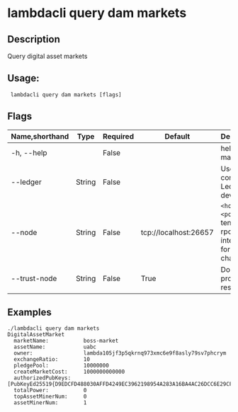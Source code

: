 # lambdacli query dam markets

## Description

Query digital asset markets

## Usage:

```
 lambdacli query dam markets [flags]
```

## Flags

| Name,shorthand | Type   | Required | Default               | Description                                                  |
| -------------- | ------ | -------- | --------------------- | ------------------------------------------------------------ |
| -h, --help     |        | False    |                       | help for markets                                             |
| --ledger       | String | False    |                       | Use a connected Ledger device                                |
| --node         | String | False    | tcp://localhost:26657 | `<host>:<port>`to tendermint rpc interface for this chain    |
| --trust-node   | String | False    | True                  | Don't verify proofs for responses                            |


## Examples
```
./lambdacli query dam markets
DigitalAssetMarket
  marketName:           boss-market
  assetName:            uabc
  owner:                lambda105jf3p5qkrnq973xmc6e9f8asly79sv7phcrym
  exchangeRatio:        10
  pledgePool:           10000000
  createMarketCost:     1000000000000
  authorizedPubKeys:    [PubKeyEd25519{D9EDCFD488030AFFD4249EC3962198954A283A16BA4AC26DCC6E29CFC09F6FD2}]
  totalPower:           0
  topAssetMinerNum:     0
  assetMinerNum:        1
```

